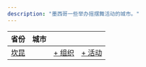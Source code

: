 ```yaml
---
description: "墨西哥一些举办摇摆舞活动的城市。"
---
```


| 省份 | 城市 | | |
| --- | --- | --- | --- |
| [坎昆](by_city.md#cancun) | | [+ 组织](https://github.com/swingdance/orgs/issues/new?assignees=&labels=add+org&projects=&template=02-add_entity.yml&title=Add%20Org%3A%20es_MX%20%E2%80%A2%20%3CName%3E&region=es_MX&province=Cancun&city=Cancun) | [+ 活动](https://github.com/swingdance/events/issues/new?assignees=&labels=add+event&projects=&template=02-add_entity.yml&title=Add%20Event%3A%202024%2Fes_MX%20%E2%80%A2%20%3CName%3E&region=es_MX&province=Cancun&city=Cancun&org_id=&date_starts=2024-&date_ends=2024-) |
